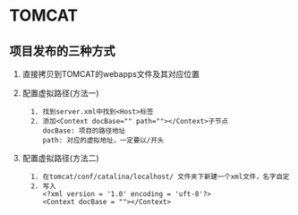 # TOMCAT

## 项目发布的三种方式

1. 直接拷贝到TOMCAT的webapps文件及其对应位置

2. 配置虚拟路径(方法一)

         1. 找到server.xml中找到<Host>标签
         2. 添加<Context docBase="" path=""></Context>子节点
			docBase: 项目的路径地址 
			path: 对应的虚拟地址，一定要以/开头

3. 配置虚拟路径(方法二)

         1. 在tomcat/conf/catalina/localhost/ 文件夹下新建一个xml文件，名字自定
         2. 写入
			<?xml version = '1.0' encoding = 'uft-8'?>
			<Context docBase = ""></Context>

